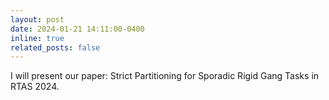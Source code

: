 ```yaml
---
layout: post
date: 2024-01-21 14:11:00-0400
inline: true
related_posts: false
---
```


I will present our paper: Strict Partitioning for Sporadic Rigid Gang Tasks in RTAS 2024.
